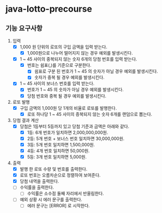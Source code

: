 # java-lotto-precourse

## 기능 요구사항

1. 입력
   - [X] 1,000 원 단위의 로또의 구입 금액을 입력 받는다.
       - [X] 1,000원으로 나누어 떨어지지 않는 경우 예외를 발생시킨다.
   - [X] 1 ~ 45 사이의 중복되지 않는 숫자 6개의 당첨 번호를 입력 받는다.
     - [X] 번호는 쉼표(,)를 기준으로 구분한다.
       - [X] 쉼표로 구분 된 번호가 1 ~ 45 의 숫자가 아닐 경우 예외를 발생시킨다.
       - [X] 숫자가 중복 될 경우 예외를 발생시킨다.
   - [X] 1 ~ 45 사이의 보너스 번호를 입력 받는다.
     - [X] 번호가 1 ~ 45 의 숫자가 아닐 경우 예외를 발생시킨다.
     - [X] 당첨 번호와 중복 될 경우 예외를 발생시킨다.

2. 로또 발행
   - [X] 구입 금액의 1,000원 당 1개의 비율로 로또를 발행한다.
     - [X] 로또 하나당 1 ~ 45 사이의 증복되지 않는 숫자 6개를 랜덤으로 뽑는다.

3. 당첨 결과 계산
   - [X] 당첨은 1등부터 5등까지 있고 당첨 기준과 금액은 아래와 같다.
     - [X] 1등: 6개 번호가 일치하면 2,000,000,000원.
     - [X] 2등: 5개 번호 + 보너스 번호 일치하면 30,000,000원.
     - [X] 3등: 5개 번호 일치하면 1,500,000원.
     - [X] 4등: 4개 번호 일치하면 50,000원.
     - [X] 5등: 3개 번호 일치하면 5,000원.

4. 출력
   - [X] 발행 한 로또 수량 및 번호를 출력한다.
   - [X] 로또 번호는 오름차순으로 정렬하여 보여준다.
   - [X] 당첨 내역을 출력한다.
   - [ ] 수익률을 출력한다.
     - [ ] 수익률은 소수점 둘째 자리에서 반올림한다.
   - [ ] 예외 상황 시 에러 문구를 출력한다.
     - [ ] 에러 문구는 [ERROR] 로 시작한다.
